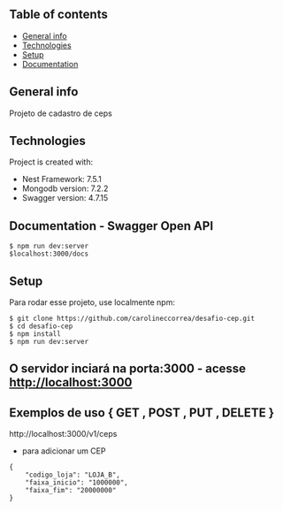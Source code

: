 ## Table of contents
* [General info](#general-info)
* [Technologies](#technologies)
* [Setup](#setup)
* [Documentation](#documentation)

## General info
Projeto de cadastro de ceps
	
## Technologies
Project is created with: 
* Nest Framework: 7.5.1
* Mongodb version: 7.2.2
* Swagger version: 4.7.15

## Documentation - Swagger Open API
```
$ npm run dev:server
$localhost:3000/docs

```
	
## Setup
Para rodar esse projeto, use localmente npm:

```
$ git clone https://github.com/carolineccorrea/desafio-cep.git
$ cd desafio-cep
$ npm install
$ npm run dev:server
```
## O servidor inciará na porta:3000 - acesse <http://localhost:3000> 

## Exemplos de uso { GET , POST , PUT , DELETE }
http://localhost:3000/v1/ceps

* para adicionar um CEP 

```
{
	"codigo_loja": "LOJA_B",
	"faixa_inicio": "1000000",
	"faixa_fim": "20000000"
}

```
